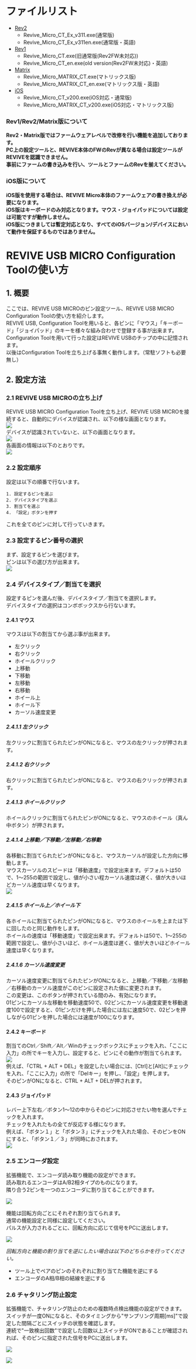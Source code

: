 # ファイルリスト

 - [Rev2](https://github.com/bit-trade-one/ADRVMICR2-REVIVE-USB-Micro-Rev2/raw/master/App/Rev2)
    - Revive_Micro_CT_Ex_v311.exe(通常版)
    - Revive_Micro_CT_Ex_v311en.exe(通常版・英語)
 - [Rev1](https://github.com/bit-trade-one/ADRVMICR2-REVIVE-USB-Micro-Rev2/raw/master/App/Rev1)
    - Revive_Micro_CT.exe(旧通常版(Rev2FW未対応))
    - Revive_Micro_CT_en.exe(old version(Rev2FW未対応)・英語)
 - [Matrix](https://github.com/bit-trade-one/ADRVMICR2-REVIVE-USB-Micro-Rev2/raw/master/App/Matrix)
    - Revive_Micro_MATRIX_CT.exe(マトリックス版)
    - Revive_Micro_MATRIX_CT_en.exe(マトリックス版・英語)
 - [iOS](https://github.com/bit-trade-one/ADRVMICR2-REVIVE-USB-Micro-Rev2/raw/master/App/iOS)
    - Revive_Micro_CT_v200.exe(iOS対応・通常版)
    - Revive_Micro_MATRIX_CT_v200.exe(iOS対応・マトリックス版)

### **Rev1/Rev2/Matrix版について**
**Rev2・Matrix版ではファームウェアレベルで改修を行い機能を追加しております。**  
**PC上の設定ツールと、REVIVE本体のFWのRevが異なる場合は設定ツールがREVIVEを認識できません。**  
**事前にファームの書き込みを行い、ツールとファームのRevを揃えてください。**

### **iOS版について**
**iOS版を使用する場合は、REVIVE Micro本体のファームウェアの書き換えが必要になります。**  
**iOS版はキーボードのみ対応となります。マウス・ジョイパッドについては設定は可能ですが動作しません。**  
**iOS版につきましては暫定対応となり、すべてのiOSバージョン/デバイスにおいて動作を保証するものではありません。**

# REVIVE USB MICRO Configuration Toolの使い方

## 1. 概要

ここでは、REVIVE USB MICROのピン設定ツール、REVIVE USB MICRO Configuration Toolの使い方を紹介します。  
REVIVE USB, Configuration Toolを用いると、各ピンに「マウス」「キーボード」「ジョイパッド」のキーを様々な組み合わせで登録する事が出来ます。  
Configuration Toolを用いて行った設定はREVIVE USBのチップの中に記憶されます。  
以後はConfiguration Toolを立ち上げる事無く動作します。（常駐ソフトも必要無し）  

## 2. 設定方法

### 2.1 REVIVE USB MICROの立ち上げ

REVIVE USB MICRO Configuration Toolを立ち上げ、REVIVE USB MICROを接続すると、自動的にデバイスが認識され、以下の様な画面となります。  
![](https://bit-trade-one.co.jp/wp/wp-content/uploads/2022/02/RVMICR2-1.png)  
デバイスが認識されていないと、以下の画面となります。  
![](https://bit-trade-one.co.jp/wp/wp-content/uploads/2022/02/RVMICR2-2.png)  
各画面の情報は以下のとおりです。  
![](https://bit-trade-one.co.jp/wp/wp-content/uploads/2022/02/RVMICR2-3.png)  
### 2.2 設定順序

設定は以下の順番で行ないます。  

    1. 設定するピンを選ぶ  
    2. デバイスタイプを選ぶ  
    3. 割当てを選ぶ  
    4. 「設定」ボタンを押す  

これを全てのピンに対して行っていきます。  

### 2.3 設定するピン番号の選択

まず、設定するピンを選びます。  
ピンは以下の選び方が出来ます。  
![](https://bit-trade-one.co.jp/wp/wp-content/uploads/2022/02/RVMICR2-4.png)  
### 2.4 デバイスタイプ／割当てを選択  

設定するピンを選んだ後、デバイスタイプ／割当てを選択します。  
デバイスタイプの選択はコンボボックスから行ないます。  

#### 2.4.1 マウス

マウスは以下の割当てから選ぶ事が出来ます。

 - 左クリック
 - 右クリック
 - ホイールクリック
 - 上移動
 - 下移動
 - 左移動
 - 右移動
 - ホイール上
 - ホイール下
 - カーソル速度変更

##### 2.4.1.1 左クリック

左クリックに割当てられたピンがONになると、マウスの左クリックが押されます。  

##### 2.4.1.2 右クリック

右クリックに割当てられたピンがONになると、マウスの右クリックが押されます。  

##### 2.4.1.3 ホイールクリック

ホイールクリックに割当てられたピンがONになると、マウスのホイール（真ん中ボタン）が押されます。  

##### 2.4.1.4 上移動／下移動／左移動／右移動

各移動に割当てられたピンがONになると、マウスカーソルが設定した方向に移動します。  
マウスカーソルのスピードは「移動速度」で設定出来ます。デフォルトは50で、1～255の範囲で設定し、値が小さい程カーソル速度は遅く、値が大きいほどカーソル速度は早くなります。  
![](https://bit-trade-one.co.jp/wp/wp-content/uploads/2022/02/RVMICR2-5.png)  

##### 2.4.1.5 ホイール上／ホイール下

各ホイールに割当てられたピンがONになると、マウスのホイールを上または下に回したのと同じ動作をします。  
ホイールの速度は「移動速度」で設定出来ます。デフォルトは50で、1～255の範囲で設定し、値が小さいほど、ホイール速度は遅く、値が大きいほどホイール速度は早くなります。  

##### 2.4.1.6 カーソル速度変更

カーソル速度変更に割当てられたピンがONになると、上移動／下移動／左移動／右移動のカーソル速度がこのピンに設定された値に変更されます。  
この変更は、このボタンが押されている間のみ、有効になります。  
01ピンにカーソル左移動を移動速度50で、02ピンにカーソル速度変更を移動速度100で設定すると、01ピンだけを押した場合には左に速度50で、02ピンを押しながら01ピンを押した場合には速度が100になります。  

#### 2.4.2 キーボード

割当てのCtrl／Shift／Alt／Winのチェックボックスにチェックを入れ、「ここに入力」の所でキーを入力し、設定すると、ピンにその動作が割当てられます。  
![](http://bit-trade-one.co.jp/wp/wp-content/uploads/2022/02/RVMICR2-6.png)  
例えば、「CTRL + ALT + DEL」を設定したい場合には、[Ctrl]と[Alt]にチェックを入れ、「ここに入力」の所で「Delキー」を押し、「設定」を押します。  
そのピンがONになると、CTRL + ALT + DELが押されます。  

#### 2.4.3 ジョイパッド

レバー上下左右／ボタン1～12の中からそのピンに対応させたい物を選んでチェックを入れます。  
チェックを入れたもの全てが反応する様になります。  
例えば、「ボタン１」と「ボタン３」にチェックを入れた場合、そのピンをONにすると、「ボタン１／３」が同時におされます。  
![](https://bit-trade-one.co.jp/wp/wp-content/uploads/2022/02/RVMICR2-7.png)  

### 2.5 エンコーダ設定

拡張機能で、エンコーダ読み取り機能の設定ができます。  
読み取れるエンコーダはA/B2相タイプのものになります。  
隣り合う2ピンを一つのエンコーダに割り当てることができます。

![](https://bit-trade-one.co.jp/wp/wp-content/uploads/2022/02/RVMICR2-9.png)  

機能は回転方向ごとにそれぞれ割り当てられます。  
通常の機能設定と同様に設定してください。  
パルスが入力されるごとに、回転方向に応じて信号をPCに送出します。  

![](https://bit-trade-one.co.jp/wp/wp-content/uploads/2022/02/RVMICR2-10.png)  

*回転方向と機能の割り当てを逆にしたい場合は以下のどちらかを行ってください。*
 - ツール上でペアのピンのそれぞれに割り当てた機能を逆にする
 - エンコーダのA相/B相の結線を逆にする

### 2.6 チャタリング防止設定

拡張機能で、チャタリング防止のための複数時点検出機能の設定ができます。  
スイッチが一度ONになると、そのタイミングから"サンプリング周期\[ms\]"で設定した間隔ごとにスイッチの状態を確認します。  
連続で"一致検出回数"で設定した回数以上スイッチがONであることが確認されれば、そのピンに指定された信号をPCに送出します。  


![](https://bit-trade-one.co.jp/wp/wp-content/uploads/2022/02/RVMICR2-8.png)  


![](https://bit-trade-one.co.jp/wp/wp-content/uploads/2022/02/Anti-Chatter.png) 

